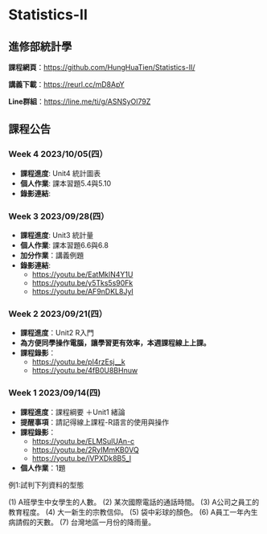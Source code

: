 # Statistics-II
## 進修部統計學

**課程網頁**：https://github.com/HungHuaTien/Statistics-II/

**講義下載**：https://reurl.cc/mD8ApY

**Line群組**：https://line.me/ti/g/ASNSyOl79Z 

## 課程公告

### Week 4 2023/10/05(四）

- **課程進度**: Unit4 統計圖表
- **個人作業**: 課本習題5.4與5.10
- **錄影連結**:

### Week 3 2023/09/28(四）

- **課程進度**: Unit3 統計量
- **個人作業**: 課本習題6.6與6.8
- **加分作業**：講義例題
- **錄影連結**:
  - https://youtu.be/EatMklN4Y1U
  - https://youtu.be/y5Tks5s90Fk
  - https://youtu.be/AF9nDKL8JyI

### Week 2 2023/09/21(四）

- **課程進度**：Unit2 R入門
- **為方便同學操作電腦，讓學習更有效率，本週課程線上上課。**
- **課程錄影**：
  - https://youtu.be/pl4rzEsj__k
  - https://youtu.be/4fB0U8BHnuw

### Week 1 2023/09/14(四)

- **課程進度**：課程綱要 ＋Unit1 緒論
- **提醒事項**：請記得線上課程-R語言的使用與操作
- **課程錄影**：
  - https://youtu.be/ELMSuIUAn-c
  - https://youtu.be/2RyIMmKB0VQ
  - https://youtu.be/iVPXDk8B5_I
- **個人作業**：1題

例1:試判下列資料的型態

(1) A班學生中女學生的人數。
(2) 某次國際電話的通話時間。
(3) A公司之員工的教育程度。
(4) 大一新生的宗教信仰。
(5) 袋中彩球的顏色。
(6) A員工一年內生病請假的天數。
(7) 台灣地區一月份的降雨量。


